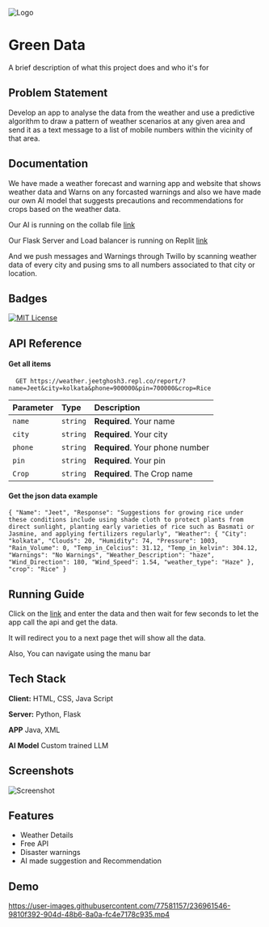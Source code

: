 
![Logo](https://user-images.githubusercontent.com/77581157/236961390-9b0e5c0e-13d5-43e5-b14c-0bd6ca1dd214.png)



# Green Data

A brief description of what this project does and who it's for


## Problem Statement
Develop an app to analyse the data from the weather and use a predictive algorithm to draw a pattern of weather scenarios at any given area and send it as a text message to a list of mobile numbers within the vicinity of that area.

## Documentation
We have made a weather forecast and warning app and website that shows weather data and Warns on any forcasted warnings and also we have made our own AI model that suggests precautions and recommendations for crops based on the weather data.

Our AI is running on the collab file [link](https://colab.research.google.com/drive/1_poiJnmHmg8IPm7AsL1cFJNi3vjAZkgj?usp=sharing)

Our Flask Server and Load balancer is running on Replit [link](https://replit.com/@JeetGhosh3/Weather)

And we push messages and Warnings through Twillo by scanning weather data of every city and pusing sms to all numbers associated to that city or location.
## Badges


[![MIT License](https://img.shields.io/badge/License-MIT-green.svg)](https://choosealicense.com/licenses/mit/)

## API Reference

#### Get all items

```http
  GET https://weather.jeetghosh3.repl.co/report/?name=Jeet&city=kolkata&phone=900000&pin=700000&crop=Rice
```

| Parameter | Type     | Description                |
| :-------- | :------- | :------------------------- |
| `name` | `string` | **Required**. Your name |
| `city` | `string` | **Required**. Your city |
| `phone` | `string` | **Required**. Your phone number |
| `pin` | `string` | **Required**. Your pin |
| `Crop` | `string` | **Required**. The Crop name |



#### Get the json data example
`{
"Name": "Jeet",
"Response": "Suggestions for growing rice under these conditions include using shade cloth to protect plants from direct sunlight, planting early varieties of rice such as Basmati or Jasmine, and applying fertilizers regularly",
"Weather": {
"City": "kolkata",
"Clouds": 20,
"Humidity": 74,
"Pressure": 1003,
"Rain_Volume": 0,
"Temp_in_Celcius": 31.12,
"Temp_in_kelvin": 304.12,
"Warnings": "No Warnings",
"Weather_Description": "haze",
"Wind_Direction": 180,
"Wind_Speed": 1.54,
"weather_type": "Haze"
},
"crop": "Rice"
}`


## Running Guide

Click on the [link](https://saifsahriar.github.io/greendata/) and enter the data and then wait for few seconds to let the app call the api and get the data.

It will redirect you to a next page thet will show all the data.

Also, You can navigate using the manu bar
    
## Tech Stack

**Client:** HTML, CSS, Java Script

**Server:** Python, Flask

**APP** Java, XML

**AI Model** Custom trained LLM


## Screenshots

![Screenshot](https://user-images.githubusercontent.com/77581157/236961943-a0697ecb-c446-4ba1-b1bb-13629ac90c02.png)




## Features

- Weather Details
- Free API
- Disaster warnings
- AI made suggestion and Recommendation


## Demo

https://user-images.githubusercontent.com/77581157/236961546-9810f392-904d-48b6-8a0a-fc4e7178c935.mp4



